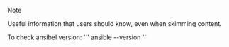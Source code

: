 > [!NOTE]
> Useful information that users should know, even when skimming content.

To check ansibel version:
'''
ansible --version
'''

